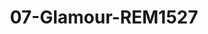 ---
title: 07-Glamour-REM1527
image: 07-Glamour-REM1527.jpg
brand: rembo-styling
layout: vestito
---